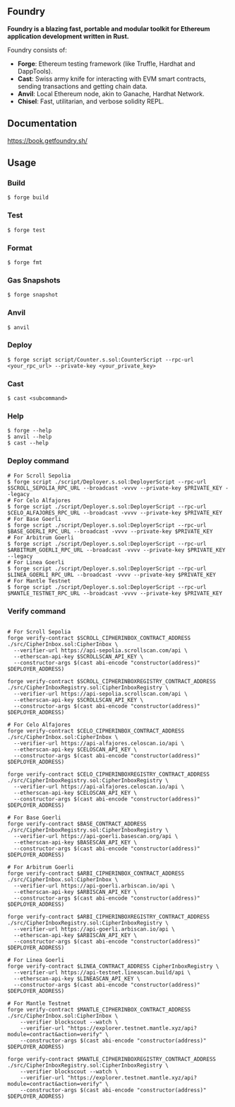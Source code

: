 ## Foundry

**Foundry is a blazing fast, portable and modular toolkit for Ethereum application development written in Rust.**

Foundry consists of:

-   **Forge**: Ethereum testing framework (like Truffle, Hardhat and DappTools).
-   **Cast**: Swiss army knife for interacting with EVM smart contracts, sending transactions and getting chain data.
-   **Anvil**: Local Ethereum node, akin to Ganache, Hardhat Network.
-   **Chisel**: Fast, utilitarian, and verbose solidity REPL.

## Documentation

https://book.getfoundry.sh/

## Usage

### Build

```shell
$ forge build
```

### Test

```shell
$ forge test
```

### Format

```shell
$ forge fmt
```

### Gas Snapshots

```shell
$ forge snapshot
```

### Anvil

```shell
$ anvil
```

### Deploy

```shell
$ forge script script/Counter.s.sol:CounterScript --rpc-url <your_rpc_url> --private-key <your_private_key>
```

### Cast

```shell
$ cast <subcommand>
```

### Help

```shell
$ forge --help
$ anvil --help
$ cast --help
```

### Deploy command

```shell
# For Scroll Sepolia
$ forge script ./script/Deployer.s.sol:DeployerScript --rpc-url $SCROLL_SEPOLIA_RPC_URL --broadcast -vvvv --private-key $PRIVATE_KEY --legacy
# For Celo Alfajores
$ forge script ./script/Deployer.s.sol:DeployerScript --rpc-url $CELO_ALFAJORES_RPC_URL --broadcast -vvvv --private-key $PRIVATE_KEY
# For Base Goerli
$ forge script ./script/Deployer.s.sol:DeployerScript --rpc-url $BASE_GOERLI_RPC_URL --broadcast -vvvv --private-key $PRIVATE_KEY
# For Arbitrum Goerli
$ forge script ./script/Deployer.s.sol:DeployerScript --rpc-url $ARBITRUM_GOERLI_RPC_URL --broadcast -vvvv --private-key $PRIVATE_KEY --legacy
# For Linea Goerli
$ forge script ./script/Deployer.s.sol:DeployerScript --rpc-url $LINEA_GOERLI_RPC_URL --broadcast -vvvv --private-key $PRIVATE_KEY
# For Mantle Testnet
$ forge script ./script/Deployer.s.sol:DeployerScript --rpc-url $MANTLE_TESTNET_RPC_URL --broadcast -vvvv --private-key $PRIVATE_KEY
```


### Verify command

```shell

# For Scroll Sepolia
forge verify-contract $SCROLL_CIPHERINBOX_CONTRACT_ADDRESS ./src/CipherInbox.sol:CipherInbox \
  --verifier-url https://api-sepolia.scrollscan.com/api \
  --etherscan-api-key $SCROLLSCAN_API_KEY \
  --constructor-args $(cast abi-encode "constructor(address)" $DEPLOYER_ADDRESS)

forge verify-contract $SCROLL_CIPHERINBOXREGISTRY_CONTRACT_ADDRESS ./src/CipherInboxRegistry.sol:CipherInboxRegistry \
  --verifier-url https://api-sepolia.scrollscan.com/api \
  --etherscan-api-key $SCROLLSCAN_API_KEY \
  --constructor-args $(cast abi-encode "constructor(address)" $DEPLOYER_ADDRESS)

# For Celo Alfajores
forge verify-contract $CELO_CIPHERINBOX_CONTRACT_ADDRESS ./src/CipherInbox.sol:CipherInbox \
  --verifier-url https://api-alfajores.celoscan.io/api \
  --etherscan-api-key $CELOSCAN_API_KEY \
  --constructor-args $(cast abi-encode "constructor(address)" $DEPLOYER_ADDRESS)

forge verify-contract $CELO_CIPHERINBOXREGISTRY_CONTRACT_ADDRESS ./src/CipherInboxRegistry.sol:CipherInboxRegistry \
  --verifier-url https://api-alfajores.celoscan.io/api \
  --etherscan-api-key $CELOSCAN_API_KEY \
  --constructor-args $(cast abi-encode "constructor(address)" $DEPLOYER_ADDRESS)

# For Base Goerli
forge verify-contract $BASE_CONTRACT_ADDRESS ./src/CipherInboxRegistry.sol:CipherInboxRegistry \
  --verifier-url https://api-goerli.basescan.org/api \
  --etherscan-api-key $BASESCAN_API_KEY \
  --constructor-args $(cast abi-encode "constructor(address)" $DEPLOYER_ADDRESS)

# For Arbitrum Goerli
forge verify-contract $ARBI_CIPHERINBOX_CONTRACT_ADDRESS ./src/CipherInbox.sol:CipherInbox \
  --verifier-url https://api-goerli.arbiscan.io/api \
  --etherscan-api-key $ARBISCAN_API_KEY \
  --constructor-args $(cast abi-encode "constructor(address)" $DEPLOYER_ADDRESS)

forge verify-contract $ARBI_CIPHERINBOXREGISTRY_CONTRACT_ADDRESS ./src/CipherInboxRegistry.sol:CipherInboxRegistry \
  --verifier-url https://api-goerli.arbiscan.io/api \
  --etherscan-api-key $ARBISCAN_API_KEY \
  --constructor-args $(cast abi-encode "constructor(address)" $DEPLOYER_ADDRESS)

# For Linea Goerli
forge verify-contract $LINEA_CONTRACT_ADDRESS CipherInboxRegistry \
  --verifier-url https://api-testnet.lineascan.build/api \
  --etherscan-api-key $LINEASCAN_API_KEY \
  --constructor-args $(cast abi-encode "constructor(address)" $DEPLOYER_ADDRESS)

# For Mantle Testnet
forge verify-contract $MANTLE_CIPHERINBOX_CONTRACT_ADDRESS ./src/CipherInbox.sol:CipherInbox \
    --verifier blockscout --watch \
	--verifier-url "https://explorer.testnet.mantle.xyz/api?module=contract&action=verify" \
    --constructor-args $(cast abi-encode "constructor(address)" $DEPLOYER_ADDRESS)

forge verify-contract $MANTLE_CIPHERINBOXREGISTRY_CONTRACT_ADDRESS ./src/CipherInboxRegistry.sol:CipherInboxRegistry \
    --verifier blockscout --watch \
	--verifier-url "https://explorer.testnet.mantle.xyz/api?module=contract&action=verify" \
    --constructor-args $(cast abi-encode "constructor(address)" $DEPLOYER_ADDRESS)
